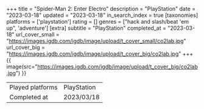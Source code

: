 +++
title = "Spider-Man 2: Enter Electro"
description = "PlayStation"
date = "2023-03-18"
updated = "2023-03-18"
in_search_index = true
[taxonomies]
platforms = ['playstation']
rating = []
genres = ["hack and slash/beat 'em up", 'adventure']
[extra]
subtitle = "PlayStation"
completed_at = "2023-03-18"
url_cover_small = "https://images.igdb.com/igdb/image/upload/t_cover_small/co2lab.jpg"
url_cover_big = "https://images.igdb.com/igdb/image/upload/t_cover_big/co2lab.jpg"
+++
{{ image(src="https://images.igdb.com/igdb/image/upload/t_cover_big/co2lab.jpg") }}

|              |            |
| ------------ | ---------- |
| Played platforms    | PlayStation |
| Completed at | 2023/03/18 |



